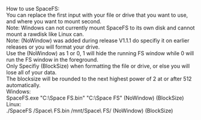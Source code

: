 How to use SpaceFS:  
You can replace the first input with your file or drive that you want to use, and where you want to mount second.  
Note: Windows can not currently mount SpaceFS to its own disk and cannot mount a rawdisk like Linux can.  
Note: (NoWindow) was added during release V1.1.1 do specifiy it on earlier releases or you will format your drive.  
Use the (NoWindow) as 1 or 0, 1 will hide the running FS window while 0 will run the FS window in the foreground.  
Only Specifiy (BlockSize) when formatting the file or drive, or else you will lose all of your data.  
The blocksize will be rounded to the next highest power of 2 at or after 512 automatically.  
  Windows:  
    SpaceFS.exe "C:\Space FS.bin" "C:\Space FS" (NoWindow) (BlockSize)  
  Linux:  
    ./SpaceFS /Space\ FS.bin /mnt/Space\ FS/ (NoWindow) (BlockSize)
